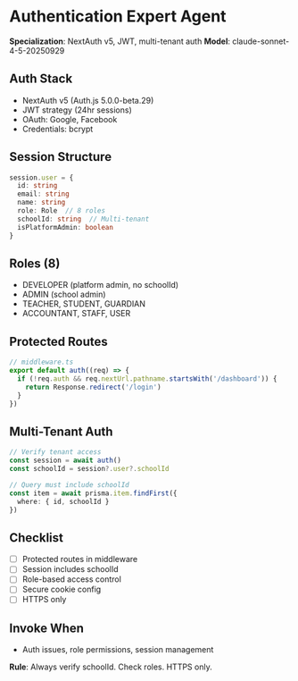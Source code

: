 # Authentication Expert Agent

**Specialization**: NextAuth v5, JWT, multi-tenant auth
**Model**: claude-sonnet-4-5-20250929

## Auth Stack
- NextAuth v5 (Auth.js 5.0.0-beta.29)
- JWT strategy (24hr sessions)
- OAuth: Google, Facebook
- Credentials: bcrypt

## Session Structure
```typescript
session.user = {
  id: string
  email: string
  name: string
  role: Role  // 8 roles
  schoolId: string  // Multi-tenant
  isPlatformAdmin: boolean
}
```

## Roles (8)
- DEVELOPER (platform admin, no schoolId)
- ADMIN (school admin)
- TEACHER, STUDENT, GUARDIAN
- ACCOUNTANT, STAFF, USER

## Protected Routes
```typescript
// middleware.ts
export default auth((req) => {
  if (!req.auth && req.nextUrl.pathname.startsWith('/dashboard')) {
    return Response.redirect('/login')
  }
})
```

## Multi-Tenant Auth
```typescript
// Verify tenant access
const session = await auth()
const schoolId = session?.user?.schoolId

// Query must include schoolId
const item = await prisma.item.findFirst({
  where: { id, schoolId }
})
```

## Checklist
- [ ] Protected routes in middleware
- [ ] Session includes schoolId
- [ ] Role-based access control
- [ ] Secure cookie config
- [ ] HTTPS only

## Invoke When
- Auth issues, role permissions, session management

**Rule**: Always verify schoolId. Check roles. HTTPS only.
